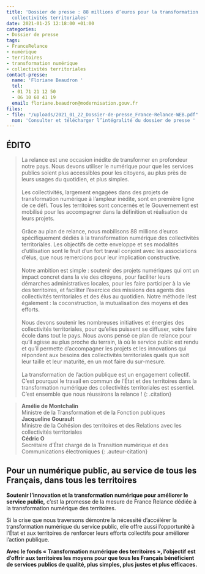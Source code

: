 ```yaml
---
title: 'Dossier de presse : 88 millions d’euros pour la transformation numérique des
  collectivités territoriales'
date: 2021-01-25 12:18:00 +01:00
categories:
- Dossier de presse
tags:
- FranceRelance
- numérique
- territoires
- transformation numérique
- collectivités territoriales
contact-presse:
  name: 'Floriane Beaudron '
  tel:
  - 01 71 21 12 50
  - 06 10 60 41 19
  email: floriane.beaudron@modernisation.gouv.fr
files:
- file: "/uploads/2021_01_22_Dossier-de-presse_France-Relance-WEB.pdf"
  nom: 'Consulter et télécharger l’intégralité du dossier de presse '
---
```


## ÉDITO

> La relance est une occasion inédite de transformer en profondeur notre pays. Nous devons utiliser le numérique pour que les services publics soient plus accessibles pour les citoyens, au plus près de leurs usages du quotidien, et plus simples.
> <br>
> <br>
> Les collectivités, largement engagées dans des projets de transformation numérique à l’ampleur inédite, sont en première ligne de ce défi. Tous les territoires sont concernés et le Gouvernement est mobilisé pour les accompagner dans la définition et réalisation de leurs projets.
> <br>
> <br>
> Grâce au plan de relance, nous mobilisons 88 millions d’euros spécifiquement dédiés à la transformation numérique des collectivités territoriales. Les objectifs de cette enveloppe et ses modalités d’utilisation sont le fruit d’un fort travail conjoint avec les associations d’élus, que nous remercions pour leur implication constructive.
> <br>
> <br>
> Notre ambition est simple : soutenir des projets numériques qui ont un impact concret dans la vie des citoyens, pour faciliter leurs démarches administratives locales, pour les faire participer à la vie des territoires, et faciliter l’exercice des missions des agents des collectivités territoriales et des élus au quotidien. Notre méthode l’est également : la coconstruction, la mutualisation des moyens et des efforts.
> <br>
> <br>
> Nous devons soutenir les nombreuses initiatives et énergies des collectivités territoriales, pour qu’elles puissent se diffuser, voire faire école dans tout le pays. Nous avons pensé ce plan de relance pour qu’il agisse au plus proche du terrain, là où le service public est rendu et qu’il permette d’accompagner les projets et les innovations qui répondent aux besoins des collectivités territoriales quels que soit leur taille et leur maturité, en un mot faire du sur-mesure.
> <br>
> <br>
> La transformation de l’action publique est un engagement collectif. C’est pourquoi le travail en commun de l’État et des territoires dans la transformation numérique des collectivités territoriales est essentiel. C’est ensemble que nous réussirons la relance !
{: .citation}


> **Amélie de Montchalin**
> <br> Ministre de la Transformation et de la Fonction publiques
> <br>
> **Jacqueline Gourault**
> <br> Ministre de la Cohésion des territoires et des Relations avec les collectivités territoriales
> <br>
> **Cédric O**
> <br> Secrétaire d’État chargé de la Transition numérique et des Communications électroniques
{: .auteur-citation}

## Pour un numérique public, au service de tous les Français, dans tous les territoires

**Soutenir l’innovation et la transformation numérique
pour améliorer le service public,** c’est la promesse
de la mesure de France Relance dédiée à la transformation numérique des territoires.

Si la crise que nous traversons démontre la nécessité
d’accélérer la transformation numérique du service
public, elle offre aussi l’opportunité à l’État et aux
territoires de renforcer leurs efforts collectifs pour
améliorer l’action publique.

**Avec le fonds « Transformation numérique des
territoires », l’objectif est d’offrir aux territoires les moyens pour que tous les Français bénéficient de
services publics de qualité, plus simples, plus justes
et plus efficaces.**
